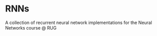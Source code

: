 # RNNs

A collection of recurrent neural network implementations for the Neural Networks course @ RUG
